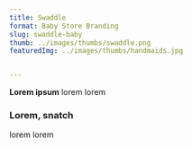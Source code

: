```yaml
---
title: Swaddle
format: Baby Store Branding
slug: swaddle-baby
thumb: ../images/thumbs/swaddle.png
featuredImg: ../images/thumbs/handmaids.jpg


---
```


**Lorem ipsum**
lorem lorem

### Lorem, snatch
lorem lorem